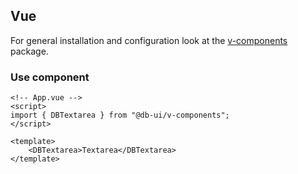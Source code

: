 ## Vue

For general installation and configuration look at the [v-components](https://www.npmjs.com/package/@db-ui/v-components) package.

### Use component

```vue App.vue
<!-- App.vue -->
<script>
import { DBTextarea } from "@db-ui/v-components";
</script>

<template>
	<DBTextarea>Textarea</DBTextarea>
</template>
```
